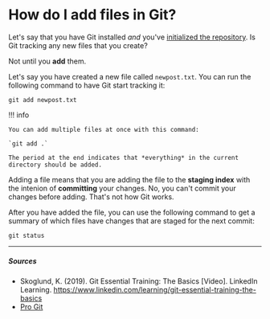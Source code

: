 # How do I add files in Git?

Let's say that you have Git installed *and* you've [initialized the repository](how-to-initialize-git-repository.md). Is Git tracking any new files that you create?

Not until you **add** them.

Let's say you have created a new file called `newpost.txt`. You can run the following command to have Git start tracking it:

`git add newpost.txt`

!!! info

    You can add multiple files at once with this command:

    `git add .`

    The period at the end indicates that *everything* in the current directory should be added. 

Adding a file means that you are adding the file to the **staging index** with the intenion of **committing** your changes. No, you can't commit your changes before adding. That's not how Git works.

After you have added the file, you can use the following command to get a summary of which files have changes that are staged for the next commit:

`git status`

***

##### Sources
- Skoglund, K. (2019). Git Essential Training: The Basics [Video]. LinkedIn Learning. https://www.linkedin.com/learning/git-essential-training-the-basics
- [Pro Git](https://git-scm.com/book/en/v2)
